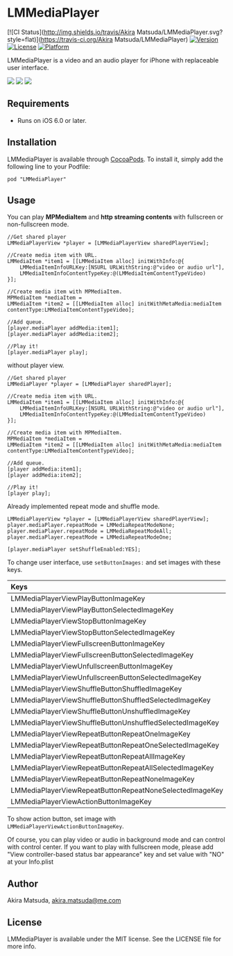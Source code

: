 # LMMediaPlayer

[![CI Status](http://img.shields.io/travis/Akira Matsuda/LMMediaPlayer.svg?style=flat)](https://travis-ci.org/Akira Matsuda/LMMediaPlayer)
[![Version](https://img.shields.io/cocoapods/v/LMMediaPlayer.svg?style=flat)](http://cocoadocs.org/docsets/LMMediaPlayer)
[![License](https://img.shields.io/cocoapods/l/LMMediaPlayer.svg?style=flat)](http://cocoadocs.org/docsets/LMMediaPlayer)
[![Platform](https://img.shields.io/cocoapods/p/LMMediaPlayer.svg?style=flat)](http://cocoadocs.org/docsets/LMMediaPlayer)

LMMediaPlayer is a video and an audio player for iPhone with replaceable user interface.

![](https://raw.github.com/0x0c/LMMediaPlayer/master/images/1.png)
![](https://raw.github.com/0x0c/LMMediaPlayer/master/images/2.png)
![](https://raw.github.com/0x0c/LMMediaPlayer/master/images/3.png)

## Requirements

- Runs on iOS 6.0 or later.

## Installation

LMMediaPlayer is available through [CocoaPods](http://cocoapods.org). To install
it, simply add the following line to your Podfile:

    pod "LMMediaPlayer"

## Usage

You can play **MPMediaItem** and **http streaming contents** with fullscreen or non-fullscreen mode.

	//Get shared player
	LMMediaPlayerView *player = [LMMediaPlayerView sharedPlayerView];

	//Create media item with URL.
	LMMediaItem *item1 = [[LMMediaItem alloc] initWithInfo:@{
		LMMediaItemInfoURLKey:[NSURL URLWithString:@"video or audio url"],
		LMMediaItemInfoContentTypeKey:@(LMMediaItemContentTypeVideo)
	}];

	//Create media item with MPMediaItem.
	MPMediaItem *mediaItem =
	LMMediaItem *item2 = [[LMMediaItem alloc] initWithMetaMedia:mediaItem contentType:LMMediaItemContentTypeVideo];

	//Add queue.
	[player.mediaPlayer addMedia:item1];
	[player.mediaPlayer addMedia:item2];

	//Play it!
	[player.mediaPlayer play];

without player view.

	//Get shared player
	LMMediaPlayer *player = [LMMediaPlayer sharedPlayer];

	//Create media item with URL.
	LMMediaItem *item1 = [[LMMediaItem alloc] initWithInfo:@{
		LMMediaItemInfoURLKey:[NSURL URLWithString:@"video or audio url"],
		LMMediaItemInfoContentTypeKey:@(LMMediaItemContentTypeVideo)
	}];

	//Create media item with MPMediaItem.
	MPMediaItem *mediaItem =
	LMMediaItem *item2 = [[LMMediaItem alloc] initWithMetaMedia:mediaItem contentType:LMMediaItemContentTypeVideo];

	//Add queue.
	[player addMedia:item1];
	[player addMedia:item2];

	//Play it!
	[player play];

Already implemented repeat mode and shuffle mode.

	LMMediaPlayerView *player = [LMMediaPlayerView sharedPlayerView];
	player.mediaPlayer.repeatMode = LMMediaRepeatModeNone;
	player.mediaPlayer.repeatMode = LMMediaRepeatModeAll;
	player.mediaPlayer.repeatMode = LMMediaRepeatModeOne;

	[player.mediaPlayer setShuffleEnabled:YES];

To change user interface, use ```setButtonImages:``` and set images with these keys.

| Keys |
|:-----------|
| LMMediaPlayerViewPlayButtonImageKey       |
| LMMediaPlayerViewPlayButtonSelectedImageKey |
| LMMediaPlayerViewStopButtonImageKey |
| LMMediaPlayerViewStopButtonSelectedImageKey |
| LMMediaPlayerViewFullscreenButtonImageKey |
| LMMediaPlayerViewFullscreenButtonSelectedImageKey |
| LMMediaPlayerViewUnfullscreenButtonImageKey |
| LMMediaPlayerViewUnfullscreenButtonSelectedImageKey |
| LMMediaPlayerViewShuffleButtonShuffledImageKey  |
| LMMediaPlayerViewShuffleButtonShuffledSelectedImageKey  |
| LMMediaPlayerViewShuffleButtonUnshuffledImageKey  |
| LMMediaPlayerViewShuffleButtonUnshuffledSelectedImageKey  |
| LMMediaPlayerViewRepeatButtonRepeatOneImageKey  |
| LMMediaPlayerViewRepeatButtonRepeatOneSelectedImageKey  |
| LMMediaPlayerViewRepeatButtonRepeatAllImageKey  |
| LMMediaPlayerViewRepeatButtonRepeatAllSelectedImageKey  |
| LMMediaPlayerViewRepeatButtonRepeatNoneImageKey |
| LMMediaPlayerViewRepeatButtonRepeatNoneSelectedImageKey |
| LMMediaPlayerViewActionButtonImageKey |

To show action button, set image with ```LMMediaPlayerViewActionButtonImageKey```.

Of course, you can play video or audio in background mode and can control with control center.
If you want to play with fullscreen mode, please add "View controller-based status bar appearance" key and set value with "NO" at your Info.plist

## Author

Akira Matsuda, [akira.matsuda@me.com](mailto:akira.matsuda@me.com)

## License

LMMediaPlayer is available under the MIT license. See the LICENSE file for more info.
